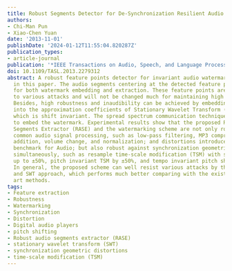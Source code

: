 ```yaml
---
title: Robust Segments Detector for De-Synchronization Resilient Audio Watermarking
authors:
- Chi-Man Pun
- Xiao-Chen Yuan
date: '2013-11-01'
publishDate: '2024-01-12T11:55:04.820287Z'
publication_types:
- article-journal
publication: '*IEEE Transactions on Audio, Speech, and Language Processing*'
doi: 10.1109/TASL.2013.2279312
abstract: A robust feature points detector for invariant audio watermarking is proposed
  in this paper. The audio segments centering at the detected feature points are extracted
  for both watermark embedding and extraction. These feature points are invariant
  to various attacks and will not be changed much for maintaining high auditory quality.
  Besides, high robustness and inaudibility can be achieved by embedding the watermark
  into the approximation coefficients of Stationary Wavelet Transform (SWT) domain,
  which is shift invariant. The spread spectrum communication technique is adopted
  to embed the watermark. Experimental results show that the proposed Robust Audio
  Segments Extractor (RASE) and the watermarking scheme are not only robust against
  common audio signal processing, such as low-pass filtering, MP3 compression, echo
  addition, volume change, and normalization; and distortions introduced in Stir-mark
  benchmark for Audio; but also robust against synchronization geometric distortions
  simultaneously, such as resample time-scale modification (TSM) with scaling factors
  up to ±50%, pitch invariant TSM by ±50%, and tempo invariant pitch shifting by ±50%.
  In general, the proposed scheme can well resist various attacks by the joint RASE
  and SWT approach, which performs much better comparing with the existing state-of-the
  art methods.
tags:
- Feature extraction
- Robustness
- Watermarking
- Synchronization
- Distortion
- Digital audio players
- pitch shifting
- Robust audio segments extractor (RASE)
- stationary wavelet transform (SWT)
- synchronization geometric distortions
- time-scale modification (TSM)
---
```

